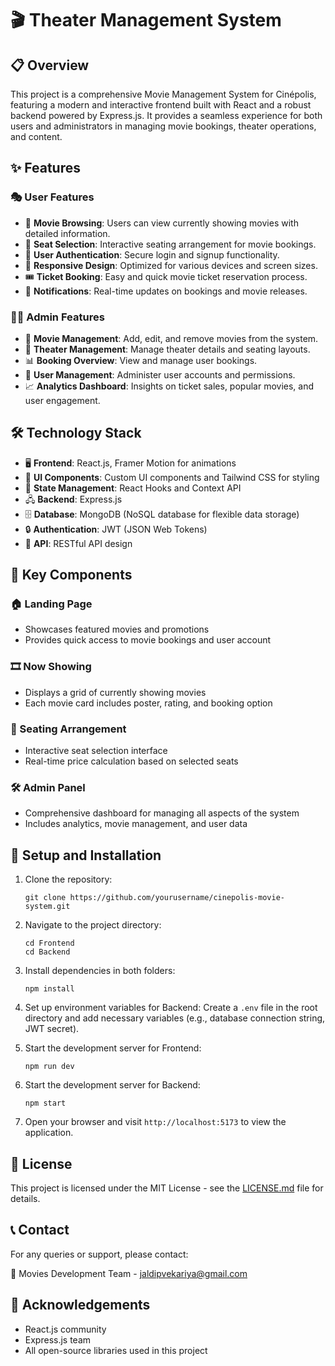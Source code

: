 # 🎬  Theater Management System

## 📋 Overview
This project is a comprehensive Movie Management System for Cinépolis, featuring a modern and interactive frontend built with React and a robust backend powered by Express.js. It provides a seamless experience for both users and administrators in managing movie bookings, theater operations, and content.

## ✨ Features

### 🎭 User Features
- 🍿 **Movie Browsing**: Users can view currently showing movies with detailed information.
- 💺 **Seat Selection**: Interactive seating arrangement for movie bookings.
- 🔐 **User Authentication**: Secure login and signup functionality.
- 📱 **Responsive Design**: Optimized for various devices and screen sizes.
- 🎟️ **Ticket Booking**: Easy and quick movie ticket reservation process.
- 🔔 **Notifications**: Real-time updates on bookings and movie releases.

### 👨‍💼 Admin Features
- 🎥 **Movie Management**: Add, edit, and remove movies from the system.
- 🏢 **Theater Management**: Manage theater details and seating layouts.
- 📊 **Booking Overview**: View and manage user bookings.
- 👥 **User Management**: Administer user accounts and permissions.
- 📈 **Analytics Dashboard**: Insights on ticket sales, popular movies, and user engagement.

## 🛠️ Technology Stack
- 🖥️ **Frontend**: React.js, Framer Motion for animations
- 🎨 **UI Components**: Custom UI components and Tailwind CSS for styling
- 🔄 **State Management**: React Hooks and Context API
- 🖧 **Backend**: Express.js
- 🗄️ **Database**: MongoDB (NoSQL database for flexible data storage)
- 🔒 **Authentication**: JWT (JSON Web Tokens)
- 🚀 **API**: RESTful API design

## 🔑 Key Components

### 🏠 Landing Page
- Showcases featured movies and promotions
- Provides quick access to movie bookings and user account

### 🎞️ Now Showing
- Displays a grid of currently showing movies
- Each movie card includes poster, rating, and booking option

### 💺 Seating Arrangement
- Interactive seat selection interface
- Real-time price calculation based on selected seats

### 🛠️ Admin Panel
- Comprehensive dashboard for managing all aspects of the system
- Includes analytics, movie management, and user data

## 🚀 Setup and Installation

1. Clone the repository:
   ```
   git clone https://github.com/yourusername/cinepolis-movie-system.git
   ```

2. Navigate to the project directory:
   ```
   cd Frontend
   cd Backend
   ```

3. Install dependencies in both folders:
   ```
   npm install 
   ```

4. Set up environment variables for Backend:
   Create a `.env` file in the root directory and add necessary variables (e.g., database connection string, JWT secret).

5. Start the development server for Frontend:
   ```
   npm run dev
   ```

6. Start the development server for Backend:
   ```
   npm start
   ```

7. Open your browser and visit `http://localhost:5173` to view the application.


## 📄 License
This project is licensed under the MIT License - see the [LICENSE.md](LICENSE.md) file for details.

## 📞 Contact
For any queries or support, please contact:

🎥 Movies Development Team - jaldipvekariya@gmail.com

## 🙏 Acknowledgements
- React.js community
- Express.js team
- All open-source libraries used in this project
